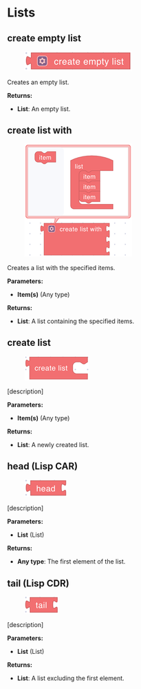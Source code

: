 # Lists

## create empty list

<div align="left"><figure><img src="../../../.gitbook/assets/lists_create_empty.png" alt=""><figcaption></figcaption></figure></div>

Creates an empty list.

**Returns:**

* **List**: An empty list.

## create list with

<div align="left"><figure><img src="../../../.gitbook/assets/lists_create_with.png" alt=""><figcaption></figcaption></figure></div>

Creates a list with the specified items.

**Parameters:**

* **Item(s)** (Any type)

**Returns:**

* **List**: A list containing the specified items.

## create list

<div align="left"><figure><img src="../../../.gitbook/assets/lists_create_list.png" alt=""><figcaption></figcaption></figure></div>

\[description]

**Parameters:**

* **Item(s)** (Any type)

**Returns:**

* **List**: A newly created list.

## head (Lisp CAR)

<div align="left"><figure><img src="../../../.gitbook/assets/lists_head.png" alt=""><figcaption></figcaption></figure></div>

\[description]

**Parameters:**

* **List** (List)

**Returns:**

* **Any type**: The first element of the list.

## tail (Lisp CDR)

<div align="left"><figure><img src="../../../.gitbook/assets/lists_tail.png" alt=""><figcaption></figcaption></figure></div>

\[description]

**Parameters:**

* **List** (List)

**Returns:**

* **List**: A list excluding the first element.
